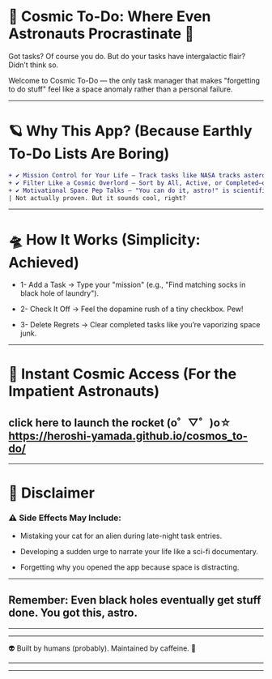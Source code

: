 # 🌠 Cosmic To-Do: Where Even Astronauts Procrastinate 🚀
Got tasks? Of course you do. But do your tasks have intergalactic flair? Didn’t think so.

Welcome to Cosmic To-Do — the only task manager that makes "forgetting to do stuff" feel like a space anomaly rather than a personal failure.

---

# 🪐 Why This App? (Because Earthly To-Do Lists Are Boring)
```diff
+ ✔️ Mission Control for Your Life – Track tasks like NASA tracks asteroids (but with less math).
+ ✔️ Filter Like a Cosmic Overlord – Sort by All, Active, or Completed—or yeet finished tasks into the void with Clear Completed.
+ ✔️ Motivational Space Pep Talks – "You can do it, astro!" is scientifically proven to boost productivity by 0.0001%.
| Not actually proven. But it sounds cool, right?
```
---

# 🛸 How It Works (Simplicity: Achieved)
- 1- Add a Task → Type your "mission" (e.g., "Find matching socks in black hole of laundry").

- 2- Check It Off → Feel the dopamine rush of a tiny checkbox. Pew!

- 3- Delete Regrets → Clear completed tasks like you’re vaporizing space junk.

---

# 🌌 Instant Cosmic Access (For the Impatient Astronauts)
## click here to launch the rocket (o゜▽゜)o☆ https://heroshi-yamada.github.io/cosmos_to-do/

---

# 🚨 Disclaimer
### ⚠️ Side Effects May Include:

- Mistaking your cat for an alien during late-night task entries.

- Developing a sudden urge to narrate your life like a sci-fi documentary.

- Forgetting why you opened the app because space is distracting.

---

## Remember: Even black holes eventually get stuff done. You got this, astro.

---
---

👽 Built by humans (probably). Maintained by caffeine. 🚀

---
---
